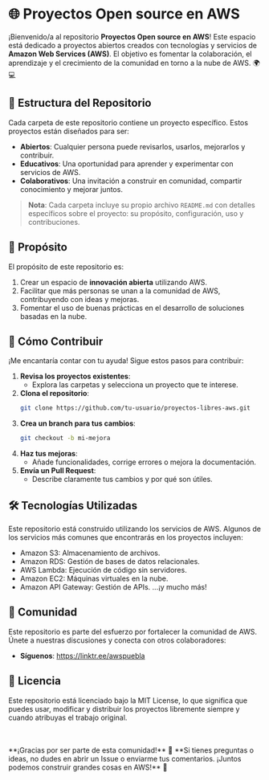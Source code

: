 # 🌐 Proyectos Open source en AWS 

¡Bienvenido/a al repositorio **Proyectos Open source en AWS**! Este espacio está dedicado a proyectos abiertos creados con tecnologías y servicios de **Amazon Web Services (AWS)**. El objetivo es fomentar la colaboración, el aprendizaje y el crecimiento de la comunidad en torno a la nube de AWS. 🌍💻

## 📂 Estructura del Repositorio

Cada carpeta de este repositorio contiene un proyecto específico. Estos proyectos están diseñados para ser:

- **Abiertos**: Cualquier persona puede revisarlos, usarlos, mejorarlos y contribuir.
- **Educativos**: Una oportunidad para aprender y experimentar con servicios de AWS.
- **Colaborativos**: Una invitación a construir en comunidad, compartir conocimiento y mejorar juntos.

> **Nota**: Cada carpeta incluye su propio archivo `README.md` con detalles específicos sobre el proyecto: su propósito, configuración, uso y contribuciones.

## 🎯 Propósito

El propósito de este repositorio es:

1. Crear un espacio de **innovación abierta** utilizando AWS.
2. Facilitar que más personas se unan a la comunidad de AWS, contribuyendo con ideas y mejoras.
3. Fomentar el uso de buenas prácticas en el desarrollo de soluciones basadas en la nube.

## 🤝 Cómo Contribuir

¡Me encantaría contar con tu ayuda! Sigue estos pasos para contribuir:

1. **Revisa los proyectos existentes**:
   - Explora las carpetas y selecciona un proyecto que te interese.
2. **Clona el repositorio**:
   ```bash
   git clone https://github.com/tu-usuario/proyectos-libres-aws.git
3. **Crea un branch para tus cambios**:
   ```bash
   git checkout -b mi-mejora
4. **Haz tus mejoras**:
   - Añade funcionalidades, corrige errores o mejora la documentación.
5. **Envía un Pull Request**:
   - Describe claramente tus cambios y por qué son útiles.

## 🛠 Tecnologías Utilizadas

Este repositorio está construido utilizando los servicios de AWS. Algunos de los servicios más comunes que encontrarás en los proyectos incluyen:

  - Amazon S3: Almacenamiento de archivos.
  - Amazon RDS: Gestión de bases de datos relacionales.
  - AWS Lambda: Ejecución de código sin servidores.
  - Amazon EC2: Máquinas virtuales en la nube.
  - Amazon API Gateway: Gestión de APIs.
...¡y mucho más!

## 📢 Comunidad

Este repositorio es parte del esfuerzo por fortalecer la comunidad de AWS. Únete a nuestras discusiones y conecta con otros colaboradores:

  - **Síguenos**: https://linktr.ee/awspuebla

## 📝 Licencia

Este repositorio está licenciado bajo la MIT License, lo que significa que puedes usar, modificar y distribuir los proyectos libremente siempre y cuando atribuyas el trabajo original.

<br>
<br>
**¡Gracias por ser parte de esta comunidad!** 🎉 **Si tienes preguntas o ideas, no dudes en abrir un Issue o enviarme tus comentarios. ¡Juntos podemos construir grandes cosas en AWS!** 🚀
